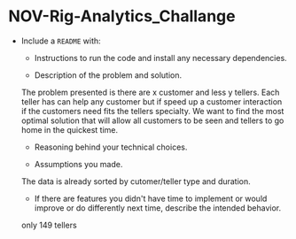 # NOV-Rig-Analytics_Challange
* Include a `README` with:
  * Instructions to run the code and install any necessary dependencies.

  * Description of the problem and solution.

  The problem presented is there are x customer and less y tellers. Each teller has can help any customer but if speed up a customer interaction if the customers need fits the tellers specialty. We want to find the most optimal solution that will allow all customers to be seen and tellers to go home in the quickest time.

  * Reasoning behind your technical choices.

  * Assumptions you made.

  The data is already sorted by cutomer/teller type and duration.

  
  * If there are features you didn't have time to implement or would improve or do differently next time, describe the intended behavior.

  only 149 tellers 